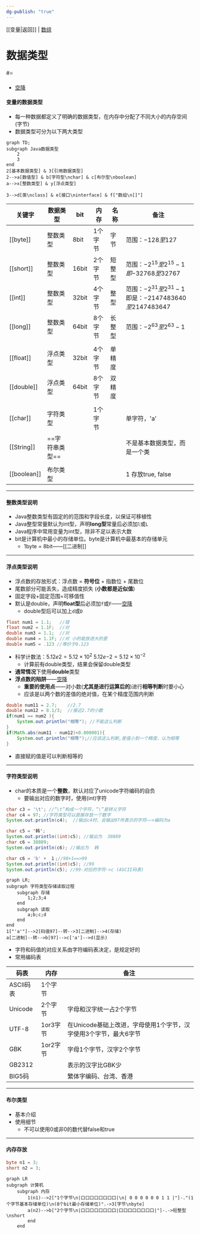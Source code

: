 ```yaml
---
dg-publish: "true"
---
```

[[变量|返回]] | [数组](数组.md)
# 数据类型
#⭐️ 
- [空降](https://www.bilibili.com/video/BV1fh411y7R8?t=71.6&p=41) 
#### 变量的数据类型
- 每一种数据都定义了明确的数据类型，在内存中分配了不同大小的内存空间(字节)
- 数据类型可分为以下两大类型

```mermaid
graph TD;
subgraph Java数据类型
	2
	3
end
2[基本数据类型] & 3[引用数据类型]
2-->a[数值型] & b[字符型\nchar] & c[布尔型\nboolean]
a-->x[整数类型] & y[浮点类型]

3-->d[类\nclass] & e[接口\ninterface] & f["数组\n[]"]

```

| 关键字         | 数据类型      | bit   | **内存**| 名称  | 备注                                                   |
| ----------- | --------- | ----- | ------ | --- | ---------------------------------------------------- |
| [[byte]]    | 整数类型      | 8bit  | 1个字节   | 字节  | 范围：$-128至127$                                        |
| [[short]]   | 整数类型      | 16bit | 2个字节   | 短整型 | 范围：$-2^{15}至2^{15}-1即$$-32768至32767$                 |
| [[int]]     | 整数类型      | 32bit | 4个字节   | 整型  | 范围：$-2^{31}至2^{31}-1$<br>即是：$-2147483640至2147483647$ |
| [[long]]    | 整数类型      | 64bit | 8个字节   | 长整型 | 范围：$-2^{63}至2^{63}-1$                                |
|             |           |       |        |     |                                                      |
| [[float]]   | 浮点类型      | 32bit | 4个字节   | 单精度 |                                                      |
| [[double]]  | 浮点类型      | 64bit | 8个字节   | 双精度 |                                                      |
|             |           |       |        |     |                                                      |
| [[char]]    | 字符类型      |       | 1个字节   |     | 单字符，'a'                                              |
| [[String]]  | ==字符串类型== |       |        |     | 不是基本数据类型，而是一个类                                       |
|             |           |       |        |     |                                                      |
| [[boolean]] | 布尔类型      |       |        |     | 1 存放true, false                                      |

---
#### 整数类型说明
- Java整数类型有固定的的范围和字段长度，以保证可移植性
- Java整型常量默认为int型，声明**long型**常量后必须加`l`或`L` 
- Java程序中常用变量为int型，除非不足以表示大数
- bit是计算机中最小的存储单位。byte是计算机中最基本的存储单元
	- 1byte = 8bit——[[二进制]] 
---
#### 浮点类型说明
- 浮点数的存放形式：浮点数 = **符号位** + 指数位 + 尾数位
- 尾数部分可能丢失，造成精度损失 (**小数都是近似值**)
- 固定字段+固定范围=可移值性
- 默认是double，声明**float型**后必须加`f`或`F`——[空降](https://www.bilibili.com/video/BV1fh411y7R8?t=119.0&p=44) 
	- double型后可以加上`d`或`D` 
```java
float num1 = 1.1;   //错
float num2 = 1.1F;  //对
double num3 = 1.1;  //对
double num4 = 1.1F; //对 小的能放进大的里
double num5 = .123 //等价于0.123
```
- 科学计数法：$5.12e2=5.12\times10^{2}$    $5.12e{-2}=5.12\times10^{-2}$
	- 计算前有double类型，结果会保留double类型
- **通常情况**下使用**double**类型
- **浮点数的陷阱**——[空降](https://www.bilibili.com/video/BV1fh411y7R8?t=112.9&p=45) 
	- **重要的使用点**——对小数(**尤其是进行运算后的**)进行**相等判断**时要小心
	- 应该是以两个数的差值的绝对值，在某个精度范围内判断
```java
double num11 = 2.7;    //2.7
double num12 = 8.1/3;  //接近2.7的小数
if(num1 == num2 ){
	System.out.println("相等"); //不能这么判断
}
if(Math.abs(num11 - num12)<0.000001){ 
	System.out.println("相等");//应该这么判断,差值小到一个精度，认为相等
}
```
- 直接赋的值是可以判断相等的
---
#### 字符类型说明
- char的本质是一个**整数**，默认对应了unicode字符编码的自负
	- 要输出对应的数字时，使用(int)字符
```java
char c3 = '\t'; //“\t”构成一个字符，“\”是转义字符
char c4 = 97; //字符类型可以直接存放一个数字
System.out.println(c4);  //输出c4时，会输出97所表示的字符——>编码为a

char c5 = '韩';
System.out.println((int)c5); //输出为  38889
char c6 = 38889;
System.out.println(c6); //输出为  韩 

char c6 = 'b' +　１;//98+1==>99
System.out.println((int)c5); //99
System.out.println(c5); //99-对应的字符->c (ASCII码表)
```
```mermaid
graph LR;
subgraph 字符类型存储读取过程
	subgraph 存储
		1;2;3;4
	end
	subgraph 读取
		a;b;c;d
	end
end
1["'a'"]-->2[码值97]--转-->3[二进制]-->4(存储)
a[二进制]--转-->b[97]-->c['a']-->d(显示)
```
- 字符和码值的对应关系由字符编码表决定，是规定好的
- 常用编码表 

| 码表      | 内存     | 备注                                    |
| ------- | ------ | ------------------------------------- |
| ASCII码表 | 1个字节   |                                       |
| Unicode | 2个字节   | 字母和汉字统一占2个字节                          |
| UTF-8   | 1or3字节 | 在Unicode基础上改进，字母使用1个字节，汉字使用3个字节，最大6字节 |
| GBK     | 1or2字节 | 字母1个字节，汉字2个字节                         |
| GB2312  |        | 表示的汉字比GBK少                            |
| BIG5码   |        | 繁体字编码、台湾、香港                           |

---
#### 布尔类型
- 基本介绍
- 使用细节
	- 不可以使用0或非0的数代替false和true

---
#### 内存存放
```java
byte n1 = 3;
short n2 = 3;
```
```mermaid
graph LR
subgraph 计算机
	subgraph 内存
		1(n1)-->2["1个字节\n|口口口口口口口口|\n| 0 0 0 0 0 0 1 1 |"]-."(1个字节基本存储单位)\n(8个bit最小存储单位)".->3[字节\nbyte]
		a(n2)-->b["2个字节\n|口口口口口口口口|口口口口口口口口|"]-.->短整型\nshort
		end
	end
```